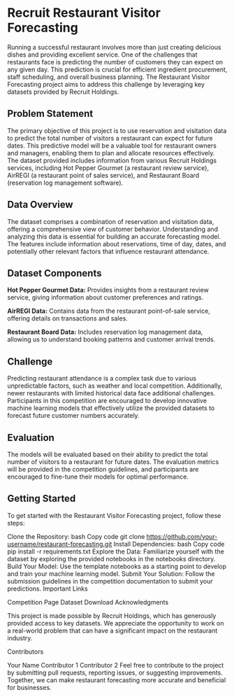 # Recruit Restaurant Visitor Forecasting


Running a successful restaurant involves more than just creating delicious dishes and providing excellent service. One of the challenges that restaurants face is predicting the number of customers they can expect on any given day. This prediction is crucial for efficient ingredient procurement, staff scheduling, and overall business planning. The Restaurant Visitor Forecasting project aims to address this challenge by leveraging key datasets provided by Recruit Holdings.

## Problem Statement

The primary objective of this project is to use reservation and visitation data to predict the total number of visitors a restaurant can expect for future dates. This predictive model will be a valuable tool for restaurant owners and managers, enabling them to plan and allocate resources effectively. The dataset provided includes information from various Recruit Holdings services, including Hot Pepper Gourmet (a restaurant review service), AirREGI (a restaurant point of sales service), and Restaurant Board (reservation log management software).

## Data Overview

The dataset comprises a combination of reservation and visitation data, offering a comprehensive view of customer behavior. Understanding and analyzing this data is essential for building an accurate forecasting model. The features include information about reservations, time of day, dates, and potentially other relevant factors that influence restaurant attendance.

## Dataset Components

**Hot Pepper Gourmet Data:**
Provides insights from a restaurant review service, giving information about customer preferences and ratings.

**AirREGI Data:**
Contains data from the restaurant point-of-sale service, offering details on transactions and sales.

**Restaurant Board Data:**
Includes reservation log management data, allowing us to understand booking patterns and customer arrival trends.

## Challenge

Predicting restaurant attendance is a complex task due to various unpredictable factors, such as weather and local competition. Additionally, newer restaurants with limited historical data face additional challenges. Participants in this competition are encouraged to develop innovative machine learning models that effectively utilize the provided datasets to forecast future customer numbers accurately.

## Evaluation

The models will be evaluated based on their ability to predict the total number of visitors to a restaurant for future dates. The evaluation metrics will be provided in the competition guidelines, and participants are encouraged to fine-tune their models for optimal performance.

## Getting Started

To get started with the Restaurant Visitor Forecasting project, follow these steps:

Clone the Repository:
bash
Copy code
git clone https://github.com/your-username/restaurant-forecasting.git
Install Dependencies:
bash
Copy code
pip install -r requirements.txt
Explore the Data:
Familiarize yourself with the dataset by exploring the provided notebooks in the notebooks directory.
Build Your Model:
Use the template notebooks as a starting point to develop and train your machine learning model.
Submit Your Solution:
Follow the submission guidelines in the competition documentation to submit your predictions.
Important Links

Competition Page
Dataset Download
Acknowledgments

This project is made possible by Recruit Holdings, which has generously provided access to key datasets. We appreciate the opportunity to work on a real-world problem that can have a significant impact on the restaurant industry.

Contributors

Your Name
Contributor 1
Contributor 2
Feel free to contribute to the project by submitting pull requests, reporting issues, or suggesting improvements. Together, we can make restaurant forecasting more accurate and beneficial for businesses.
